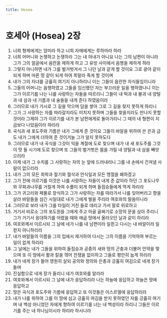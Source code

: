 ```yaml
---
title: Hosea
---
```


# 호세아 (Hosea) 2장
1. 너희 형제에게는 암미라 하고 너희 자매에게는 루하마라 하라
1. 너희 어머니와 논쟁하고 논쟁하라 그는 내 아내가 아니요 나는 그의 남편이 아니라 그가 그의 얼굴에서 음란을 제하게 하고 그 유방 사이에서 음행을 제하게 하라
1. 그렇지 아니하면 내가 그를 벌거벗겨서 그 나던 날과 같게 할 것이요 그로 광야 같이 되게 하며 마른 땅 같이 되게 하여 목말라 죽게 할 것이며
1. 내가 그의 자녀를 긍휼히 여기지 아니하리니 이는 그들이 음란한 자식들임이니라
1. 그들의 어머니는 음행하였고 그들을 임신했던 자는 부끄러운 일을 행하였나니 이는 그가 이르기를 나는 나를 사랑하는 자들을 따르리니 그들이 내 떡과 내 물과 내 양털과 내 삼과 내 기름과 내 술들을 내게 준다 하였음이라
1. 그러므로 내가 가시로 그 길을 막으며 담을 쌓아 그로 그 길을 찾지 못하게 하리니
1. 그가 그 사랑하는 자를 따라갈지라도 미치지 못하며 그들을 찾을지라도 만나지 못할 것이라 그제야 그가 이르기를 내가 본 남편에게로 돌아가리니 그 때의 내 형편이 지금보다 나았음이라 하리라
1. 곡식과 새 포도주와 기름은 내가 그에게 준 것이요 그들이 바알을 위하여 쓴 은과 금도 내가 그에게 더하여 준 것이거늘 그가 알지 못하도다
1. 그러므로 내가 내 곡식을 그것이 익을 계절에 도로 찾으며 내가 내 새 포도주를 그것이 맛 들 시기에 도로 찾으며 또 그들의 벌거벗은 몸을 가릴 내 양털과 내 삼을 빼앗으리라
1. 이제 내가 그 수치를 그 사랑하는 자의 눈 앞에 드러내리니 그를 내 손에서 건져낼 사람이 없으리라
1. 내가 그의 모든 희락과 절기와 월삭과 안식일과 모든 명절을 폐하겠고
1. 그가 전에 이르기를 이것은 나를 사랑하는 자들이 내게 준 값이라 하던 그 포도나무와 무화과나무를 거칠게 하여 수풀이 되게 하며 들짐승들에게 먹게 하리라
1. 그가 귀고리와 패물로 장식하고 그가 사랑하는 자를 따라가서 나를 잊어버리고 향을 살라 바알들을 섬긴 시일대로 내가 그에게 벌을 주리라 여호와의 말씀이니라
1. 그러므로 보라 내가 그를 타일러 거친 들로 데리고 가서 말로 위로하고
1. 거기서 비로소 그의 포도원을 그에게 주고 아골 골짜기로 소망의 문을 삼아 주리니 그가 거기서 응대하기를 어렸을 때와 애굽 땅에서 올라오던 날과 같이 하리라
1. 여호와께서 이르시되 그 날에 네가 나를 내 남편이라 일컫고 다시는 내 바알이라 일컫지 아니하리라
1. 내가 바알들의 이름을 그의 입에서 제거하여 다시는 그의 이름을 기억하여 부르는 일이 없게 하리라
1. 그 날에는 내가 그들을 위하여 들짐승과 공중의 새와 땅의 곤충과 더불어 언약을 맺으며 또 이 땅에서 활과 칼을 꺾어 전쟁을 없이하고 그들로 평안히 눕게 하리라
1. 내가 네게 장가 들어 영원히 살되 공의와 정의와 은총과 긍휼히 여김으로 네게 장가 들며
1. 진실함으로 네게 장가 들리니 네가 여호와를 알리라
1. 여호와께서 이르시되 그 날에 내가 응답하리라 나는 하늘에 응답하고 하늘은 땅에 응답하고
1. 땅은 곡식과 포도주와 기름에 응답하고 또 이것들은 이스르엘에 응답하리라
1. 내가 나를 위하여 그를 이 땅에 심고 긍휼히 여김을 받지 못하였던 자를 긍휼히 여기며 내 백성 아니었던 자에게 향하여 이르기를 너는 내 백성이라 하리니 그들은 이르기를 주는 내 하나님이시라 하리라 하시니라